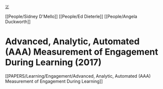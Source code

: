 [🇿](zotero://select/library/items/LIMTCVRK)

[[People/Sidney D'Mello]] [[People/Ed Dieterle]] [[People/Angela Duckworth]] 
# Advanced, Analytic, Automated (AAA) Measurement of Engagement During Learning (2017)

[[PAPERS/Learning/Engagement/Advanced, Analytic, Automated (AAA) Measurement of Engagement During Learning]]